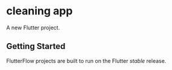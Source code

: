# cleaning app

A new Flutter project.

## Getting Started

FlutterFlow projects are built to run on the Flutter _stable_ release.
